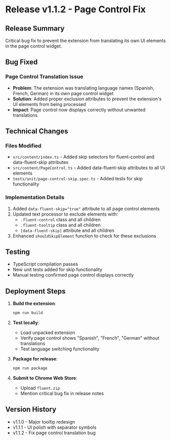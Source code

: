 # Release v1.1.2 - Page Control Fix

## Release Summary
Critical bug fix to prevent the extension from translating its own UI elements in the page control widget.

## Bug Fixed

### Page Control Translation Issue
- **Problem**: The extension was translating language names (Spanish, French, German) in its own page control widget
- **Solution**: Added proper exclusion attributes to prevent the extension's UI elements from being processed
- **Impact**: Page control now displays correctly without unwanted translations

## Technical Changes

### Files Modified
- `src/content/index.ts` - Added skip selectors for fluent-control and data-fluent-skip attributes
- `src/content/PageControl.ts` - Added data-fluent-skip attributes to all UI elements
- `tests/unit/page-control-skip.spec.ts` - Added tests for skip functionality

### Implementation Details
1. Added `data-fluent-skip="true"` attribute to all page control elements
2. Updated text processor to exclude elements with:
   - `.fluent-control` class and all children
   - `.fluent-tooltip` class and all children  
   - `[data-fluent-skip]` attribute and all children
3. Enhanced `shouldSkipElement` function to check for these exclusions

## Testing
- TypeScript compilation passes
- New unit tests added for skip functionality
- Manual testing confirmed page control displays correctly

## Deployment Steps

1. **Build the extension**:
   ```bash
   npm run build
   ```

2. **Test locally**:
   - Load unpacked extension
   - Verify page control shows "Spanish", "French", "German" without translations
   - Test language switching functionality

3. **Package for release**:
   ```bash
   npm run package
   ```

4. **Submit to Chrome Web Store**:
   - Upload `fluent.zip`
   - Mention critical bug fix in release notes

## Version History
- v1.1.0 - Major tooltip redesign
- v1.1.1 - UI polish with separator symbols
- v1.1.2 - Fix page control translation bug